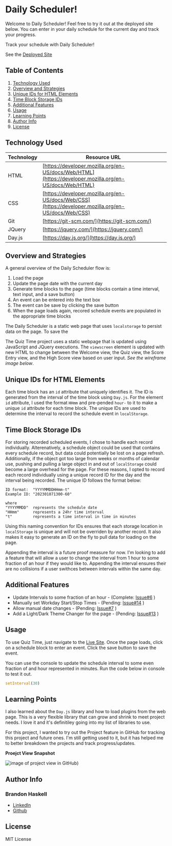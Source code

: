 # Daily Scheduler!

Welcome to Daily Scheduler!  Feel free to try it out at the deployed site below.  You can enter in your daily schedule for the current day and track your progress.  

Track your schedule with Daily Scheduler!

See the [Deployed Site](https://bhaskell7901.github.io/day-scheduler/)


## Table of Contents

1. [Technology Used](#technology-used)
2. [Overview and Strategies](#overview-and-strategies)
3. [Unique IDs for HTML Elements](#unique-ids-for-html-elements)
4. [Time Block Storage IDs](#time-block-storage-ids)
5. [Additional Features](#additional-features)
6. [Usage](#usage)
7. [Learning Points](#learning-points)
8. [Author Info](#author-info)
9. [License](#license)


## Technology Used 

| Technology | Resource URL | 
| ------------- | ------------- | 
| HTML | [https://developer.mozilla.org/en-US/docs/Web/HTML](https://developer.mozilla.org/en-US/docs/Web/HTML) |
| CSS | [https://developer.mozilla.org/en-US/docs/Web/CSS](https://developer.mozilla.org/en-US/docs/Web/CSS) |
| Git | [https://git-scm.com/](https://git-scm.com/) |  
| JQuery | [https://jquery.com/](https://jquery.com/) |
| Day.js | [https://day.js.org/](https://day.js.org/) |


## Overview and Strategies

A general overview of the Daily Scheduler flow is:
1. Load the page
1. Update the page date with the current day
1. Generate time blocks to the page (time blocks contain a time interval, text input, and a save button)
1. An event can be entered into the text box
1. The event can be save by clicking the save button
1. When the page loads again, recored schedule events are populated in the appropriate time blocks

The Daily Scheduler is a static web page that uses ```localstorage``` to persist data on the page.  To save the 

The Quiz Time project uses a static webpage that is updated using JavaScript and JQuery executions.  The ```viewscreen``` element is updated with new HTML to change between the Welcome view, the Quiz view, the Score Entry view, and the High Score view based on user input.  *See the wireframe image below*.


## Unique IDs for HTML Elements

Each time block has an ```id``` attribute that uniquely identifies it.  The ID is generated from the interval of the time block using ```Day.js```.  For the element ```id``` attribute, I used the format ```HHmm``` and pre-pended ```hour-``` to it to make a unique ```id``` attribute for each time block. The unique IDs are used to determine the interval to record the schedule event in ```localStorage```.


## Time Block Storage IDs

For storing recorded scheduled events, I chose to handle each record individually.  Alterenatively, a schedule object could be used that contains every schedule record, but data could potentially be lost on a page refresh.  Additionally, if the object got too large from weeks or months of calendar use, pushing and pulling a large object in and out of ```localStorage``` could become a large overhead for the page.  For these reasons, I opted to record each record individually using a unique record ID for the day and the interval being recorded.  The unique ID follows the format below:

```text
ID format:  "YYYYMMDDHHmm-t"
Example ID: "202301071300-60"

where
"YYYYMMDD"  represents the schedule date
"HHmm"      represents a 24hr time interval
"t"         represents a time interval in time in minutes

```
Using this naming convention for IDs ensures that each storage location in ```localStorage``` is unique and will not be overriden by another record.  It also makes it easy to generate an ID on the fly to pull data for loading on the page.

Appending the interval is a future proof measure for now.  I'm looking to add a feature that will allow a user to change the interval from 1 hour to some fraction of an hour if they would like to.  Appending the interval ensures their are no collisions if a user swithces between intervals within the same day.


## Additional Features

* Update Intervals to some fraction of an hour - (Complete: [Issue#6](https://github.com/bhaskell7901/day-scheduler/issues/6) )
* Manually set Workday Start/Stop Times - (Pending: [Issue#14](https://github.com/bhaskell7901/day-scheduler/issues/13) )
* Allow manual date changes - (Pending: [Issue#7](https://github.com/bhaskell7901/day-scheduler/issues/7) )
* Add a Light/Dark Theme Changer for the page - (Pending: [Issue#13](https://github.com/bhaskell7901/day-scheduler/issues/13) )


## Usage

To use Quiz Time, just navigate to the [Live Site](https://bhaskell7901.github.io/quiz-time/).  Once the page loads, click on a schedule block to enter an event.  Click the save button to save the event.

You can use the console to update the schedule interval to some even fraction of and hour represented in minutes.  Run the code below in console to test it out.

```javascript
setInterval(30)
```



## Learning Points 

I also learned about the ```Day.js``` library and how to load plugins from the web page.  This is a very flexible library that can grow and shrink to meet project needs.  I love it and it's definitiley going into my list of libraries to use.

For this project, I wanted to try out the Project feature in GitHub for tracking this project and future ones.  I'm still getting used to it, but it has helped me to better breakdown the projects and track progress/updates.

**Proejct View Snapshot**

![image of project view in GitHub](https://github.com/bhaskell7901/day-scheduler/blob/main/assets/images/day-scheduler-github-project.png))



## Author Info

### Brandon Haskell

* [LinkedIn](https://www.linkedin.com/in/BrandonDHaskell)
* [Github](https://github.com/bhaskell7901)

## License

MIT License